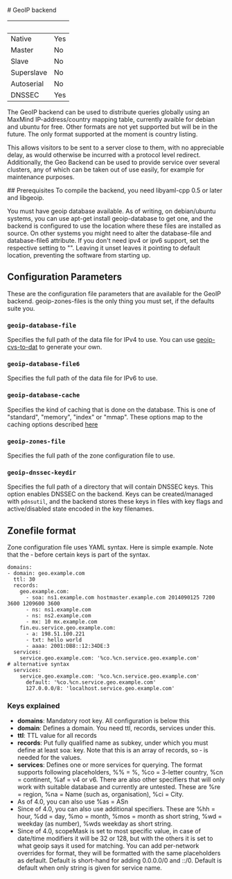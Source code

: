 # GeoIP backend

|&nbsp;|&nbsp;|
|:--|:--|
|Native|Yes|
|Master|No|
|Slave|No|
|Superslave|No|
|Autoserial|No|
|DNSSEC|Yes|

The GeoIP backend can be used to distribute queries globally using an MaxMind IP-address/country mapping table, currently avaible for debian and ubuntu for free. Other formats are not yet supported but will be in the future. The only format supported at the moment is country listing.

This allows visitors to be sent to a server close to them, with no appreciable delay, as would otherwise be incurred with a protocol level redirect. Additionally, the Geo Backend can be used to provide service over several clusters, any of which can be taken out of use easily, for example for maintenance purposes.

## Prerequisites
To compile the backend, you need libyaml-cpp 0.5 or later and libgeoip.

You must have geoip database available. As of writing, on debian/ubuntu systems, you can use apt-get install geoip-database to get one, and the backend is configured to use the location where these files are installed as source. On other systems you might need to alter the database-file and database-file6 attribute. If you don't need ipv4 or ipv6 support, set the respective setting to "". Leaving it unset leaves it pointing to default location, preventing the software from starting up.

## Configuration Parameters
These are the configuration file parameters that are available for the GeoIP backend. geoip-zones-files is the only thing you must set, if the defaults suite you.

### `geoip-database-file`
Specifies the full path of the data file for IPv4 to use. You can use [geoip-cvs-to-dat](https://github.com/dankamongmen/sprezzos-world/blob/master/packaging/geoip/debian/src/geoip-csv-to-dat.cpp) to generate your own.

### `geoip-database-file6`
Specifies the full path of the data file for IPv6 to use.

### `geoip-database-cache`
Specifies the kind of caching that is done on the database. This is one of
"standard", "memory", "index" or "mmap". These options map to the caching
options described [here](https://github.com/maxmind/geoip-api-c/blob/master/README.md#memory-caching-and-other-options)

### `geoip-zones-file`
Specifies the full path of the zone configuration file to use.

### `geoip-dnssec-keydir`
Specifies the full path of a directory that will contain DNSSEC keys. This option enables DNSSEC on the backend. Keys can be created/managed with `pdnsutil`, and the backend stores these keys in files with key flags and active/disabled state encoded in the key filenames.

## Zonefile format
Zone configuration file uses YAML syntax. Here is simple example. Note that the ‐ before certain keys is part of the syntax.

```
domains:
- domain: geo.example.com
  ttl: 30
  records:
    geo.example.com:
      - soa: ns1.example.com hostmaster.example.com 2014090125 7200 3600 1209600 3600
      - ns: ns1.example.com
      - ns: ns2.example.com
      - mx: 10 mx.example.com
    fin.eu.service.geo.example.com:
      - a: 198.51.100.221
      - txt: hello world
      - aaaa: 2001:DB8::12:34DE:3
  services:
    service.geo.example.com: '%co.%cn.service.geo.example.com'
# alternative syntax
  services:
    service.geo.example.com: '%co.%cn.service.geo.example.com'
      default: '%co.%cn.service.geo.example.com'
      127.0.0.0/8: 'localhost.service.geo.example.com'   
```

### Keys explained
* **domains**: Mandatory root key. All configuration is below this
* **domain**: Defines a domain. You need ttl, records, services under this.
* **ttl**: TTL value for all records
* **records**: Put fully qualified name as subkey, under which you must define at least soa: key. Note that this is an array of records, so ‐ is needed for the values.
* **services**: Defines one or more services for querying. The format supports following placeholders, %% = %, %co = 3-letter country, %cn = continent, %af = v4 or v6. There are also other specifiers that will only work with suitable database and currently are untested. These are %re = region, %na = Name (such as, organisation), %ci = City. 
* As of 4.0, you can also use %as = ASn
* Since of 4.0, you can also use additional specifiers. These are %hh = hour, %dd = day, %mo = month, %mos = month as short string, %wd = weekday (as number), %wds weekday as short string. 
* Since of 4.0, scopeMask is set to most specific value, in case of date/time modifiers it will be 32 or 128, but with the others it is set to what geoip says it used for matching.
You can add per-network overrides for format, they will be formatted with the same placeholders as default. Default is short-hand for adding 0.0.0.0/0 and ::/0. Default is default when only string is given for service name.
